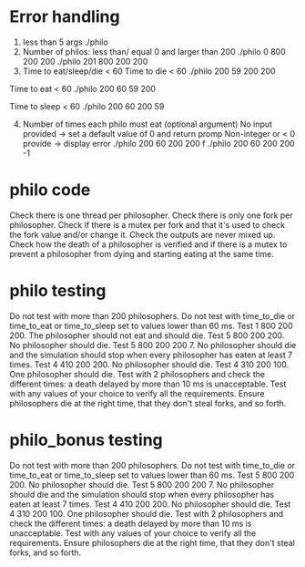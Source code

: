 # Error handling
1. less than 5 args
./philo 
2. Number of philos: less than/ equal 0 and larger than 200
./philo 0 800 200 200
./philo 201 800 200 200
3. Time to eat/sleep/die < 60
Time to die < 60
./philo 200 59 200 200

Time to eat < 60
./philo 200 60 59 200

Time to sleep < 60
./philo 200 60 200 59

4. Number of times each philo must eat (optional argument)
No input provided -> set a default value of 0 and return promp
Non-integer or < 0 provide -> display error
./philo 200 60 200 200 f
./philo 200 60 200 200 -1 

# philo code

Check there is one thread per philosopher.
Check there is only one fork per philosopher.
Check if there is a mutex per fork and that it's used to check the fork value and/or change it.
Check the outputs are never mixed up.
Check how the death of a philosopher is verified and if there is a mutex to prevent a philosopher from dying and starting eating at the same time.

# philo testing

Do not test with more than 200 philosophers.
Do not test with time_to_die or time_to_eat or time_to_sleep set to values lower than 60 ms.
Test 1 800 200 200. The philosopher should not eat and should die.
Test 5 800 200 200. No philosopher should die.
Test 5 800 200 200 7. No philosopher should die and the simulation should stop when every philosopher has eaten at least 7 times.
Test 4 410 200 200. No philosopher should die.
Test 4 310 200 100. One philosopher should die.
Test with 2 philosophers and check the different times: a death delayed by more than 10 ms is unacceptable.
Test with any values of your choice to verify all the requirements. Ensure philosophers die at the right time, that they don't steal forks, and so forth.

# philo_bonus testing
Do not test with more than 200 philosophers.
Do not test with time_to_die or time_to_eat or time_to_sleep set to values lower than 60 ms.
Test 5 800 200 200. No philosopher should die.
Test 5 800 200 200 7. No philosopher should die and the simulation should stop when every philosopher has eaten at least 7 times.
Test 4 410 200 200. No philosopher should die.
Test 4 310 200 100. One philosopher should die.
Test with 2 philosophers and check the different times: a death delayed by more than 10 ms is unacceptable.
Test with any values of your choice to verify all the requirements. Ensure philosophers die at the right time, that they don't steal forks, and so forth.
